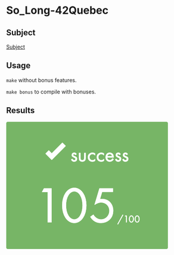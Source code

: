 # So_Long-42Quebec

## Subject

<a href="https://github.com/yanislabbe/So_Long-42Quebec/blob/main/requirement/So_Long-Subject-FR-42Quebec.pdf">Subject</a>

## Usage

``make`` without bonus features.

``make bonus`` to compile with bonuses.

## Results

<p>
	<img src="requirement/105success.png" alt="105success" />
</p>
